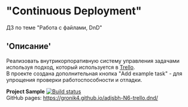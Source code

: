 # "Continuous Deployment"
ДЗ по теме "Работа с файлами, DnD" 
## 'Описание'
Реализовать внутрикорпоративную систему управления задачами используя подход, который используется в [Trello](https://trello.com/).  
В проекте создана дополнительная кнопка "Add example task" - для упрощения проверки работоспособности и отладки.
  
**Project Sample** [![Build status](https://ci.appveyor.com/api/projects/status/u8i0hp5psgl1a7b5?svg=true)](https://ci.appveyor.com/project/Gronik4/adjsbh-n6-trello-dnd)  
GitHub pages: https://gronik4.github.io/adjsbh-N6-trello.dnd/
